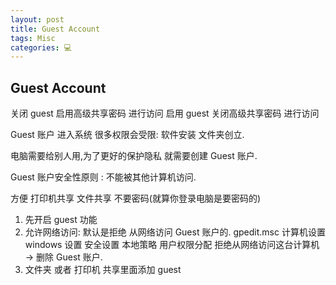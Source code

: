 ```yaml
---
layout: post
title: Guest Account  
tags: Misc
categories: 💻
---
```


## Guest Account

关闭 guest  启用高级共享密码 进行访问
启用 guest  关闭高级共享密码  进行访问


Guest 账户 进入系统 很多权限会受限: 软件安装 文件夹创立.

电脑需要给别人用,为了更好的保护隐私 就需要创建 Guest 账户.

Guest 账户安全性原则 : 不能被其他计算机访问.

方便 打印机共享 文件共享 不要密码(就算你登录电脑是要密码的)

1. 先开启 guest 功能
2. 允许网络访问: 默认是拒绝 从网络访问 Guest 账户的. 
gpedit.msc 计算机设置  windows 设置 安全设置 本地策略 用户权限分配
拒绝从网络访问这台计算机 → 删除 Guest 账户.
3. 文件夹 或者 打印机 共享里面添加 guest



